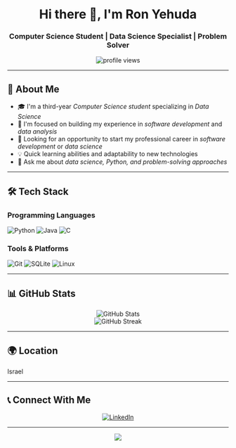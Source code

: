 <h1 align="center">Hi there 👋, I'm Ron Yehuda</h1>
<h3 align="center">Computer Science Student | Data Science Specialist | Problem Solver</h3>

<p align="center">
  <img src="https://komarev.com/ghpvc/?username=ronyehuda&label=Profile%20views&color=0e75b6&style=flat" alt="profile views" />
</p>

<hr>

<h2>💫 About Me</h2>

- 🎓 I'm a third-year *Computer Science student* specializing in *Data Science*
- 🌱 I'm focused on building my experience in *software development* and *data analysis*
- 🚀 Looking for an opportunity to start my professional career in *software development* or *data science*
- 💡 Quick learning abilities and adaptability to new technologies
- 💬 Ask me about *data science, Python, and problem-solving approaches*

<hr>

<h2>🛠 Tech Stack</h2>

<h3>Programming Languages</h3>
<p align="left">
  <img src="https://img.shields.io/badge/Python-3776AB?style=for-the-badge&logo=python&logoColor=white" alt="Python" />
  <img src="https://img.shields.io/badge/Java-ED8B00?style=for-the-badge&logo=openjdk&logoColor=white" alt="Java" />
  <img src="https://img.shields.io/badge/C-00599C?style=for-the-badge&logo=c&logoColor=white" alt="C" />
</p>

<h3>Tools & Platforms</h3>
<p align="left">
  <img src="https://img.shields.io/badge/Git-F05032?style=for-the-badge&logo=git&logoColor=white" alt="Git" />
  <img src="https://img.shields.io/badge/SQLite-003B57?style=for-the-badge&logo=sqlite&logoColor=white" alt="SQLite" />
  <img src="https://img.shields.io/badge/Linux-FCC624?style=for-the-badge&logo=linux&logoColor=black" alt="Linux" />
</p>

<hr>

<h2>📊 GitHub Stats</h2>

<div align="center">
  <img src="https://github-readme-stats.vercel.app/api?username=ronyehuda&show_icons=true&theme=radical" alt="GitHub Stats" />
</div>

<div align="center">
  <img src="https://github-readme-streak-stats.herokuapp.com?user=ronyehuda&theme=radical&date_format=j%20M%5B%20Y%5D" alt="GitHub Streak" />
</div>

<hr>

<h2>🌍 Location</h2>
<p>Israel</p>

<hr>

<h2>📞 Connect With Me</h2>

<p align="center">
  <a href="https://www.linkedin.com/in/ron-yehuda-3090b432b">
    <img src="https://img.shields.io/badge/LinkedIn-Ron_Yehuda-blue?style=for-the-badge&logo=linkedin" alt="LinkedIn">
  </a>
</p>

---

<p align="center">
  <img src="https://capsule-render.vercel.app/api?type=waving&color=gradient&height=100&section=footer" />
</p>
